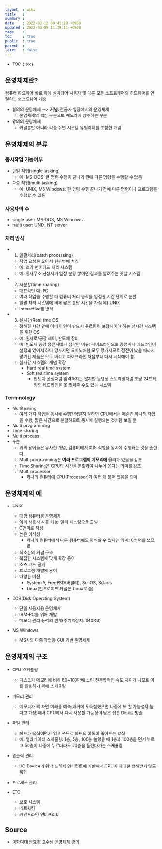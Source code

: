 ```yaml
---
layout  : wiki
title   : 
summary : 
date    : 2022-02-12 00:41:29 +0900
updated : 2022-03-09 11:39:11 +0900
tags    : 
toc     : true
public  : true
parent  : 
latex   : false
---
```

* TOC
{:toc}
 
## 운영체제란?

컴퓨터 하드웨어 바로 위에 설치되어 사용자 및 다른 모든 소프트웨어와 하드웨어를 연결하는 소프트웨어 계층
- 협의의 운영체제 --> **커널**: 전공자 입장에서의 운영체제
	- 운영체제의 핵심 부분으로 메모리에 상주하는 부분
- 광의의 운영체제
	- 커널뿐만 아니라 각종 주변 시스템 유틸리티를 포함한 개념 

## 운영체제의 분류

### 동시작업 가능여부
- 단일 작업(single tasking)
	- 예: MS-DOS: 한 명령 수행이 끝나기 전에 다른 명령을 수행할 수 없음
- 다중 작업(multi tasking)
	- 예: UNIX, MS Windows: 한 명령 수행 끝나기 전에 다른 명령이나 프로그램을 수행할 수 있음 

### 사용자의 수
- single user: MS-DOS, MS Windows
- multi user: UNIX, NT server 

### 처리 방식
- 1) 일괄처리(batch processing)
	- 작업 요청을 모아서 한꺼번에 처리
	- 예: 초기 펀치카드 처리 시스템
	- 예: 동사무소 신청서가 일정 분량 쌓이면 결과를 알려주는 옛날 시스템

- 2) 시분할(time sharing)
	- 대표적인 예: PC
	- 여러 작업을 수행할 때 컴퓨터 처리 능력을 일정한 시간 단위로 분할
	- 일괄 처리 시스템에 비해 짧은 응답 시간을 가짐 예) UNIX
	- Interactive한 방식

- 3) 실시간(Real time OS)
	- 정해진 시간 안에 어떠한 일이 반드시 종료됨이 보장되어야 하는 실시간 시스템을 위한 OS
	- 예: 원자로/공장 제어, 반도체 장비
	- 예: 반도체 공장 정전사태가 심각한 이유: 파이프라인으로 공정마다 데드라인이 설정돼 있어서 하나 망가지면 도미노처럼 모두 망가지므로 정전이 났을 때까지 망기진 제품은 모두 버리고 파이프라인 처음부터 다시 시작해야 함.
	- 실시간 시스템의 개념 확장
		- Hard real time system
		- Soft real time system
			- 반도체 공정처럼 엄격하지는 않지만 동영상 스트리밍처럼 초당 24프레임의 데드라인을 못 맞춰줄 수도 있는 시스템

### Terminology

- Multitasking
	- 여러 가지 작업을 동시에 수행? 엄밀히 말하면 CPU에서는 매순간 하나의 작업을 수행, 짧은 시간으로 분할하므로 동시에 실행되는 것처럼 보일 뿐
- Multi programming
- Time sharing
- Multi process
- 구분
	- 위의 용어들은 유사한 개념, 컴퓨터에서 여러 작업을 동시에 수행하는 것을 뜻한다.
	- Multi programming은 **여러 프로그램이 메모리에** 올라가 있음을 강조
	- Time Sharing은 CPU의 시간을 분할하여 나누어 쓴다는 의미를 강조
	- Multi processor
		- 하나의 컴퓨터에 CPU(Processor)가 여러 개 붙어 있음을 의미 

## 운영체제의 예

- UNIX
	- 대형 컴퓨터용 운영체제
	- 여러 사용자 사용 가능: 멀티 태스킹으로 출발
	- C언어로 작성
	- 높은 이식성
		- 하나의 컴퓨터에서 다른 컴퓨터에도 이식할 수 있다는 의미: C언어를 쓰므로
	- 최소한의 커널 구조
	- 복잡한 시스템에 맞게 확장 용이
	- 소스 코드 공개
	- 프로그램 개발에 용이
	- 다양한 버전
		- System V, FreeBSD(버클리), SunOS, Solaris
		- Linux(안드로이드 커널은 Linux로 씀)


-  DOS(Disk Operating System)
	-  단일 사용자용 운영체제
	-  IBM-PC를 위해 개발
	-  메모리 관리 능력의 한계(주기억장치: 640KB)
- MS Windows
	- MS사의 다중 작업용 GUI 기반 운영체제

## 운영체제의 구조

- CPU 스케줄링
	- 디스크가 메모리에 비해 60~100만배 느린 천문학적인 속도 차이가 나므로 이를 완충하기 위해 스케줄링
- 메모리 관리
	- 메모리가 꽉 차면 미래를 예측(과거에 도둑질했으면 나중에 또 할 가능성이 높다고 가정)해서 CPU에서 다시 사용할 가능성이 낮은 잡은 Disk로 방출
- 파일 관리
	- 헤드가 움직이면서 읽고 쓰므로 헤드의 이동이 줄어드는 방식
	- 예: 엘리베이터 스케쥴링: 1층, 5층, 100층 눌렀을 때 1층과 100층을 먼저 누르고 50층이 나중에 누르더라도 50층을 들렸다가는 스케쥴링

- 입출력 관리
	- I/O Device가 워낙 느려서 인터럽트에 기반해서 CPU가 최대한 방해받지 않도록?
- 프로세스 관리
- ETC
	- 보호 시스템
	- 네트워킹
	- 커맨드라인 인터프리터

## Source 

- [이화여대 반효경 교수님 운영체제 강의](http://www.kocw.net/home/search/kemView.do?kemId=1046323)
